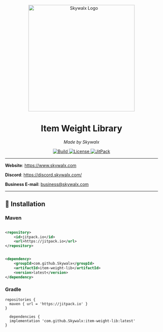 <p align="center">
<img src="https://i.imgur.com/gwI0AqH.png" alt="Skywalx Logo" width="350" height="350"/>
</p>
<h1 align="center">Item Weight Library</h1>
<p align="center">
<i>Made by Skywalx</i>
</p>
<p align="center">
<a href="https://github.com/Skywalx/item-weight-lib/actions" target="_blank">
    <img src="https://github.com/Skywalx/item-weight-lib/actions/workflows/gradle.yml/badge.svg" alt="Build"/>
</a>
<a href="https://github.com/Skywalx/item-weight-lib/blob/main/LICENSE" target="_blank">
    <img src="https://img.shields.io/github/license/Skywalx/item-weight-lib" alt="License"/>
</a>
<a href="https://jitpack.io/#Skywalx/item-weight-lib/">
<img alt="JitPack" src="https://img.shields.io/jitpack/version/com.github.Skywalx/item-weight-lib">
</a>
</p>

---

**Website**: https://www.skywalx.com

**Discord**: https://discord.skywalx.com/

**Business E-mail**: business@skywalx.com

---

## :electric_plug: Installation

### Maven

```xml

<repository>
    <id>jitpack.io</id>
    <url>https://jitpack.io</url>
</repository>
```

```xml

<dependency>
    <groupId>com.github.Skywalx</groupId>
    <artifactId>item-weight-lib</artifactId>
    <version>latest</version>
</dependency>
```

### Gradle

```
repositories {
  maven { url = 'https://jitpack.io' }
}

  dependencies {
  implementation 'com.github.Skywalx:item-weight-lib:latest'
}
```

